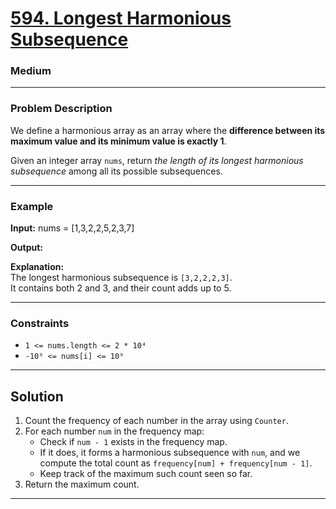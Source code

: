 # [594. Longest Harmonious Subsequence](https://leetcode.com/problems/longest-harmonious-subsequence)
###  Medium

---

### Problem Description

We define a harmonious array as an array where the **difference between its maximum value and its minimum value is exactly 1**.

Given an integer array `nums`, return *the length of its longest harmonious subsequence* among all its possible subsequences.

---

### Example

**Input:**
nums = [1,3,2,2,5,2,3,7]


**Output:**

**Explanation:**  
The longest harmonious subsequence is `[3,2,2,2,3]`.  
It contains both 2 and 3, and their count adds up to 5.

---

### Constraints
- `1 <= nums.length <= 2 * 10⁴`
- `-10⁹ <= nums[i] <= 10⁹`

---

##  Solution

1. Count the frequency of each number in the array using `Counter`.
2. For each number `num` in the frequency map:
   - Check if `num - 1` exists in the frequency map.
   - If it does, it forms a harmonious subsequence with `num`, and we compute the total count as `frequency[num] + frequency[num - 1]`.
   - Keep track of the maximum such count seen so far.
3. Return the maximum count.

---